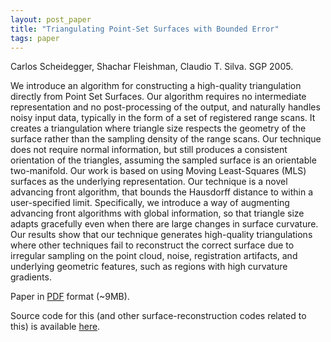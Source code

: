 ```yaml
---
layout: post_paper
title: "Triangulating Point-Set Surfaces with Bounded Error"
tags: paper
---
```


Carlos Scheidegger, Shachar Fleishman, Claudio
T. Silva. SGP 2005.

We introduce an algorithm for constructing a high-quality
triangulation directly from Point Set Surfaces. Our algorithm requires
no intermediate representation and no post-processing of the output,
and naturally handles noisy input data, typically in the form of a set
of registered range scans. It creates a triangulation where triangle
size respects the geometry of the surface rather than the sampling
density of the range scans. Our technique does not require normal
information, but still produces a consistent orientation of the
triangles, assuming the sampled surface is an orientable
two-manifold. Our work is based on using Moving Least-Squares (MLS)
surfaces as the underlying representation. Our technique is a novel
advancing front algorithm, that bounds the Hausdorff distance to
within a user-specified limit. Specifically, we introduce a way of
augmenting advancing front algorithms with global information, so that
triangle size adapts gracefully even when there are large changes in
surface curvature. Our results show that our technique generates
high-quality triangulations where other techniques fail to reconstruct
the correct surface due to irregular sampling on the point cloud,
noise, registration artifacts, and underlying geometric features, such
as regions with high curvature gradients.

Paper in [PDF](http://www.sci.utah.edu/~cscheid/pubs/tpss.pdf)
format (~9MB).

Source code for this (and other surface-reconstruction codes related
to this) is available [here](http://afront.sourceforge.net).
